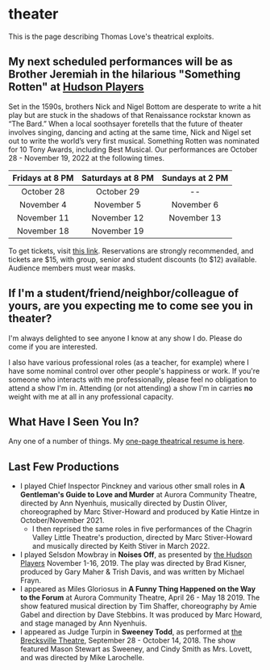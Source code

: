 # theater

This is the page describing Thomas Love's theatrical exploits.

## My next scheduled performances will be as Brother Jeremiah in the hilarious "Something Rotten" at [Hudson Players](https://www.hudsonplayers.com/something-rotten/)

Set in the 1590s, brothers Nick and Nigel Bottom are desperate to write a hit play but are stuck in the shadows of that Renaissance rockstar known as “The Bard.” When a local soothsayer foretells that the future of theater involves singing, dancing and acting at the same time, Nick and Nigel set out to write the world’s very first musical. Something Rotten was nominated for 10 Tony Awards, including Best Musical. Our performances are October 28 - November 19, 2022 at the following times.

Fridays at 8 PM | Saturdays at 8 PM | Sundays at 2 PM
:-------------: | :---------------: | :-------------:
October 28 | October 29 | --
November 4 | November 5 | November 6
November 11 | November 12 | November 13
November 18 | November 19

To get tickets, visit [this link](https://app.arts-people.com/index.php?actions=4&p=1). Reservations are strongly recommended, and tickets are $15, with group, senior and student discounts (to $12) available. Audience members must wear masks.

## If I'm a student/friend/neighbor/colleague of yours, are you expecting me to come see you in theater?

I'm always delighted to see anyone I know at any show I do. Please do come if you are interested. 

I also have various professional roles (as a teacher, for example) where I have some nominal control over other people's happiness or work. If you're someone who interacts with me professionally, please feel no obligation to attend a show I'm in. Attending (or not attending) a show I'm in carries **no** weight with me at all in any professional capacity.

## What Have I Seen You In?

Any one of a number of things. My [one-page theatrical resume is here](https://github.com/THOMASELOVE/theater/blob/master/thomas_love_theatrical_resume_2019.pdf). 

## Last Few Productions

- I played Chief Inspector Pinckney and various other small roles in **A Gentleman's Guide to Love and Murder** at Aurora Community Theatre, directed by Ann Nyenhuis, musically directed by Dustin Oliver, choreographed by Marc Stiver-Howard and produced by Katie Hintze in October/November 2021.
  - I then reprised the same roles in five performances of the Chagrin Valley Little Theatre's production, directed by Marc Stiver-Howard and musically directed by Keith Stiver in March 2022.
- I played Selsdon Mowbray in **Noises Off**, as presented by [the Hudson Players](https://www.hudsonplayers.com/) November 1-16, 2019. The play was directed by Brad Kisner, produced by Gary Maher & Trish Davis, and was written by Michael Frayn.
- I appeared as Miles Gloriosus in **A Funny Thing Happened on the Way to the Forum** at Aurora Community Theatre, April 26 - May 18 2019. The show featured musical direction by Tim Shaffer, choreography by Amie Gabel and direction by Dave Stebbins. It was produced by Marc Howard, and stage managed by Ann Nyenhuis.
- I appeared as Judge Turpin in **Sweeney Todd**, as performed at [the Brecksville Theatre](https://www.thebrecksvilletheatre.org/performances/891), September 28 - October 14, 2018. The show featured Mason Stewart as Sweeney, and Cindy Smith as Mrs. Lovett, and was directed by Mike Larochelle.

